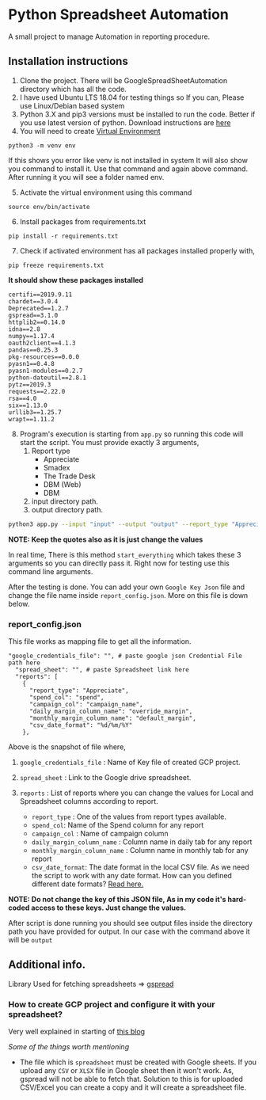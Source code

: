 # Python Spreadsheet Automation

A small project to manage Automation in reporting procedure.


## Installation instructions

1. Clone the project. There will be GoogleSpreadSheetAutomation directory which has all the code.
2. I have used Ubuntu LTS 18.04 for testing things so If you can, Please use Linux/Debian based system
3. Python 3.X and pip3 versions must be installed to run the code. Better if you use latest version of python. Download instructions are [here](https://www.python.org/downloads/) 
4. You will need to create [Virtual Environment](https://docs.python.org/3/library/venv.html)

```
python3 -m venv env
```
If this shows you error like venv is not installed in system It will also show you command to install it. Use that command and again above command. 
After running it you will see a folder named env. 

5. Activate the virtual environment using this command
```
source env/bin/activate
```
6. Install packages from requirements.txt
```
pip install -r requirements.txt
```
7. Check if activated environment has all packages installed properly with,
```
pip freeze requirements.txt
```
**It should show these packages installed**
```
certifi==2019.9.11
chardet==3.0.4
Deprecated==1.2.7
gspread==3.1.0
httplib2==0.14.0
idna==2.8
numpy==1.17.4
oauth2client==4.1.3
pandas==0.25.3
pkg-resources==0.0.0
pyasn1==0.4.8
pyasn1-modules==0.2.7
python-dateutil==2.8.1
pytz==2019.3
requests==2.22.0
rsa==4.0
six==1.13.0
urllib3==1.25.7
wrapt==1.11.2
```

8. Program's execution is starting from `app.py` so running this code will start the script.
You must provide exactly 3 arguments,
   1. Report type
        - Appreciate
        - Smadex
        - The Trade Desk
        - DBM (Web)
        - DBM
    2. input directory path.
     3. output directory path.

```bash
python3 app.py --input "input" --output "output" --report_type "Appreciate"
```



**NOTE: Keep the quotes also as it is just change the values**


In real time, There is this method `start_everything` which takes these 3 arguments so you can directly pass it. Right now for testing use this command line arguments.

After the testing is done. You can add your own `Google Key Json` file and change the file name inside `report_config.json`. More on this file is down below.



### report_config.json

This file works as mapping file to get all the information. 

```
"google_credentials_file": "", # paste google json Credential File path here
  "spread_sheet": "", # paste Spreadsheet link here
  "reports": [
    {
      "report_type": "Appreciate",
      "spend_col": "spend",
      "campaign_col": "campaign_name",
      "daily_margin_column_name": "override_margin",
      "monthly_margin_column_name": "default_margin",
      "csv_date_format": "%d/%m/%Y"
    },
```

Above is the snapshot of file where,

1. `google_credentials_file` : Name of Key file of created GCP project.
2. `spread_sheet` : Link to the Google drive spreadsheet.
3. `reports` : List of reports where you can change the values for Local and Spreadsheet                     columns according to report.

    - `report_type` : One of the values from report types available.
    - `spend_col`: Name of the Spend column for any report
    - `campaign_col` : Name of campaign column
    - `daily_margin_column_name` : Column name in daily tab for any report
    - `monthly_margin_column_name` : Column name in monthly tab for any report
    - `csv_date_format`: The date format in the local CSV file. As we need the script to work with any date format.
      How can you defined different date formats? [Read here.](https://docs.python.org/3/library/datetime.html#strftime-and-strptime-format-codes)



**NOTE: Do not change the key of this JSON file, As in my code it's hard-coded access to these keys. Just change the values.**



After script is done running you should see output files inside the directory path you have provided for output. In our case with the command above it will be `output` 



## Additional info.

Library Used for fetching spreadsheets => [gspread](https://gspread.readthedocs.io/en/latest/)

### How to create GCP project and configure it with your spreadsheet?

Very well explained in starting of [this blog](https://towardsdatascience.com/accessing-google-spreadsheet-data-using-python-90a5bc214fd2)


*Some of the things worth mentioning*


- The file which is `spreadsheet` must be created with Google sheets. If you upload any `CSV` or `XLSX` file in Google sheet then it won't work. As, gspread will not be able to fetch that. Solution to this is for uploaded CSV/Excel you can create a copy and it will create a spreadsheet file.

